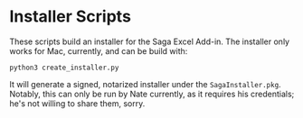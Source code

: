 # Installer Scripts

These scripts build an installer for the Saga Excel Add-in. The installer only works for Mac, currently, and can be build with:

```
python3 create_installer.py
```

It will generate a signed, notarized installer under the `SagaInstaller.pkg`. Notably, this can only be run by Nate currently, as it requires his credentials; he's not willing to share them, sorry.